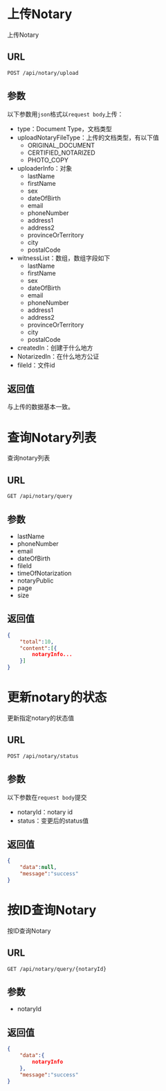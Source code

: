 # 上传Notary

上传Notary

## URL

```http
POST /api/notary/upload
```

## 参数

以下参数用`json`格式以`request body`上传：

- type：Document Type，文档类型
- uploadNotaryFileType：上传的文档类型，有以下值
  - ORIGINAL_DOCUMENT
  - CERTIFIED_NOTARIZED
  - PHOTO_COPY
- uploaderInfo：对象
  - lastName
  - firstName
  - sex
  - dateOfBirth
  - email
  - phoneNumber
  - address1
  - address2
  - provinceOrTerritory
  - city
  - postalCode
- witnessList：数组，数组字段如下
  - lastName
  - firstName
  - sex
  - dateOfBirth
  - email
  - phoneNumber
  - address1
  - address2
  - provinceOrTerritory
  - city
  - postalCode
- createdIn：创建于什么地方
- NotarizedIn：在什么地方公证
- fileId：文件id

## 返回值

与上传的数据基本一致。

# 查询Notary列表

查询notary列表

## URL

```http
GET /api/notary/query
```

## 参数

- lastName
- phoneNumber
- email
- dateOfBirth
- fileId
- timeOfNotarization
- notaryPublic
- page
- size

## 返回值

```json
{
    "total":10,
    "content":[{
        notaryInfo...
    }]
}
```

# 更新notary的状态

更新指定notary的状态值

## URL

```http
POST /api/notary/status
```

## 参数

以下参数在`request body`提交

- notaryId：notary id
- status：变更后的status值

## 返回值

```json
{
    "data":null,
    "message":"success"
}
```



# 按ID查询Notary

按ID查询Notary

## URL

```http
GET /api/notary/query/{notaryId}
```

## 参数

- notaryId

## 返回值

```json
{
    "data":{
        notaryInfo
    },
    "message":"success"
}
```


